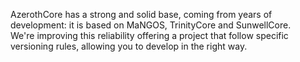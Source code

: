 AzerothCore has a strong and solid base, coming from years of development: it is based on MaNGOS, TrinityCore and SunwellCore.  
We're improving this reliability offering a project that follow specific versioning rules, allowing you to develop in the right way.